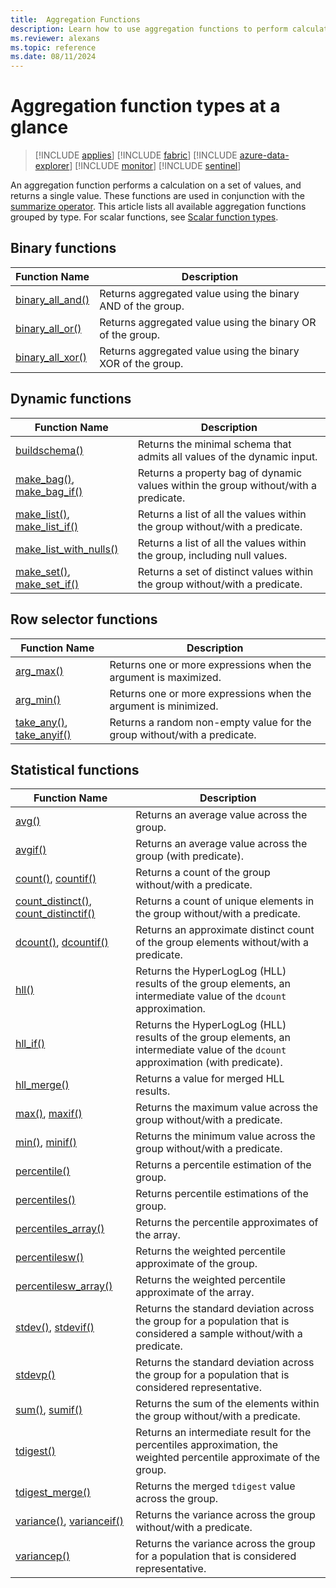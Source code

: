 ```yaml
---
title:  Aggregation Functions 
description: Learn how to use aggregation functions to perform calculations on a set of values and return a single value.
ms.reviewer: alexans
ms.topic: reference
ms.date: 08/11/2024
---
```


# Aggregation function types at a glance

> [!INCLUDE [applies](../includes/applies-to-version/applies.md)] [!INCLUDE [fabric](../includes/applies-to-version/fabric.md)] [!INCLUDE [azure-data-explorer](../includes/applies-to-version/azure-data-explorer.md)] [!INCLUDE [monitor](../includes/applies-to-version/monitor.md)] [!INCLUDE [sentinel](../includes/applies-to-version/sentinel.md)]

An aggregation function performs a calculation on a set of values, and returns a single value. These functions are used in conjunction with the [summarize operator](summarize-operator.md). This article lists all available aggregation functions grouped by type. For scalar functions, see [Scalar function types](scalar-functions.md).

## Binary functions

| Function Name | Description |
|--|--|
| [binary_all_and()](binary-all-and-aggregation-function.md) | Returns aggregated value using the binary AND of the group. |
| [binary_all_or()](binary-all-or-aggregation-function.md) | Returns aggregated value using the binary OR of the group. |
| [binary_all_xor()](binary-all-xor-aggregation-function.md) | Returns aggregated value using the binary XOR of the group. |

## Dynamic functions

| Function Name | Description |
|--|--|
| [buildschema()](buildschema-aggregation-function.md) | Returns the minimal schema that admits all values of the dynamic input. |
| [make_bag()](make-bag-aggregation-function.md), [make_bag_if()](make-bag-if-aggregation-function.md) | Returns a property bag of dynamic values within the group without/with a predicate. |
| [make_list()](make-list-aggregation-function.md), [make_list_if()](make-list-if-aggregation-function.md) | Returns a list of all the values within the group without/with a predicate. |
| [make_list_with_nulls()](make-list-with-nulls-aggregation-function.md) | Returns a list of all the values within the group, including null values. |
| [make_set()](make-set-aggregation-function.md), [make_set_if()](make-set-if-aggregation-function.md) | Returns a set of distinct values within the group without/with a predicate. |

## Row selector functions

| Function Name | Description |
|--|--|
| [arg_max()](arg-max-aggregation-function.md) | Returns one or more expressions when the argument is maximized. |
| [arg_min()](arg-min-aggregation-function.md) | Returns one or more expressions when the argument is minimized. |
| [take_any()](take-any-aggregation-function.md), [take_anyif()](take-anyif-aggregation-function.md) | Returns a random non-empty value for the group without/with a predicate. |

## Statistical functions

| Function Name | Description |
|--|--|
| [avg()](avg-aggregation-function.md) | Returns an average value across the group. |
| [avgif()](avgif-aggregation-function.md) | Returns an average value across the group (with predicate). |
| [count()](count-aggregation-function.md), [countif()](countif-aggregation-function.md) | Returns a count of the group without/with a predicate. |
| [count_distinct()](count-distinct-aggregation-function.md), [count_distinctif()](count-distinctif-aggregation-function.md) | Returns a count of unique elements in the group without/with a predicate. |
| [dcount()](dcount-aggregation-function.md), [dcountif()](dcountif-aggregation-function.md) | Returns an approximate distinct count of the group elements without/with a predicate. |
| [hll()](hll-aggregation-function.md) | Returns the HyperLogLog (HLL) results of the group elements, an intermediate value of the `dcount` approximation. |
| [hll_if()](hll-if-aggregation-function.md) | Returns the HyperLogLog (HLL) results of the group elements, an intermediate value of the `dcount` approximation (with predicate). |
| [hll_merge()](hll-merge-aggregation-function.md) | Returns a value for merged HLL results. |
| [max()](max-aggregation-function.md), [maxif()](maxif-aggregation-function.md) | Returns the maximum value across the group without/with a predicate. |
| [min()](min-aggregation-function.md), [minif()](minif-aggregation-function.md) | Returns the minimum value across the group without/with a predicate. |
| [percentile()](percentiles-aggregation-function.md) | Returns a percentile estimation of the group. |
| [percentiles()](percentiles-aggregation-function.md) | Returns percentile estimations of the group. |
| [percentiles_array()](percentiles-aggregation-function.md) | Returns the percentile approximates of the array. |
| [percentilesw()](percentiles-aggregation-function.md) | Returns the weighted percentile approximate of the group. |
| [percentilesw_array()](percentiles-aggregation-function.md) | Returns the weighted percentile approximate of the array. |
| [stdev()](stdev-aggregation-function.md), [stdevif()](stdevif-aggregation-function.md) | Returns the standard deviation across the group for a population that is considered a sample without/with a predicate. |
| [stdevp()](stdevp-aggregation-function.md) | Returns the standard deviation across the group for a population that is considered representative. |
| [sum()](sum-aggregation-function.md), [sumif()](sumif-aggregation-function.md) | Returns the sum of the elements within the group without/with a predicate. |
| [tdigest()](tdigest-aggregation-function.md) | Returns an intermediate result for the percentiles approximation, the weighted percentile approximate of the group. |
| [tdigest_merge()](tdigest-merge-aggregation-function.md) | Returns the merged `tdigest` value across the group. |
| [variance()](variance-aggregation-function.md), [varianceif()](varianceif-aggregation-function.md) | Returns the variance across the group without/with a predicate. |
| [variancep()](variancep-aggregation-function.md) | Returns the variance across the group for a population that is considered representative. |
